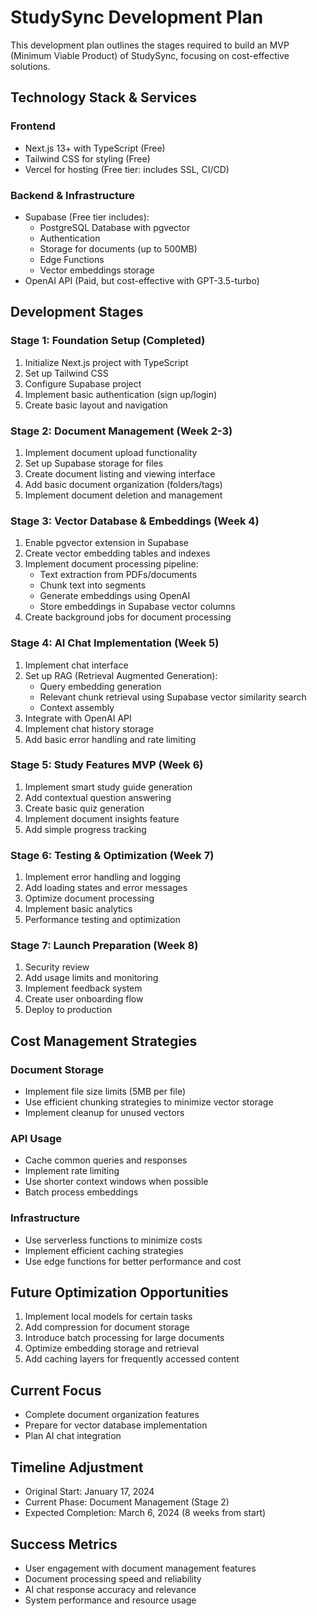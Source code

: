 # StudySync Development Plan

This development plan outlines the stages required to build an MVP (Minimum Viable Product) of StudySync, focusing on cost-effective solutions.

## Technology Stack & Services

### Frontend 
- Next.js 13+ with TypeScript (Free)
- Tailwind CSS for styling (Free)
- Vercel for hosting (Free tier: includes SSL, CI/CD)

### Backend & Infrastructure 
- Supabase (Free tier includes):
  - PostgreSQL Database with pgvector
  - Authentication 
  - Storage for documents (up to 500MB) 
  - Edge Functions
  - Vector embeddings storage
- OpenAI API (Paid, but cost-effective with GPT-3.5-turbo)

## Development Stages

### Stage 1: Foundation Setup  (Completed)
1.  Initialize Next.js project with TypeScript
2.  Set up Tailwind CSS
3.  Configure Supabase project
4.  Implement basic authentication (sign up/login)
5.  Create basic layout and navigation

### Stage 2: Document Management  (Week 2-3)
1.  Implement document upload functionality
2.  Set up Supabase storage for files
3.  Create document listing and viewing interface
4.  Add basic document organization (folders/tags)
5.  Implement document deletion and management

### Stage 3: Vector Database & Embeddings (Week 4)
1. Enable pgvector extension in Supabase
2. Create vector embedding tables and indexes
3. Implement document processing pipeline:
   - Text extraction from PDFs/documents
   - Chunk text into segments
   - Generate embeddings using OpenAI
   - Store embeddings in Supabase vector columns
4. Create background jobs for document processing

### Stage 4: AI Chat Implementation (Week 5)
1. Implement chat interface
2. Set up RAG (Retrieval Augmented Generation):
   - Query embedding generation
   - Relevant chunk retrieval using Supabase vector similarity search
   - Context assembly
3. Integrate with OpenAI API
4. Implement chat history storage
5. Add basic error handling and rate limiting

### Stage 5: Study Features MVP (Week 6)
1. Implement smart study guide generation
2. Add contextual question answering
3. Create basic quiz generation
4. Implement document insights feature
5. Add simple progress tracking

### Stage 6: Testing & Optimization (Week 7)
1. Implement error handling and logging
2. Add loading states and error messages
3. Optimize document processing
4. Implement basic analytics
5. Performance testing and optimization

### Stage 7: Launch Preparation (Week 8)
1. Security review
2. Add usage limits and monitoring
3. Implement feedback system
4. Create user onboarding flow
5. Deploy to production

## Cost Management Strategies

### Document Storage 
-  Implement file size limits (5MB per file)
-  Use efficient chunking strategies to minimize vector storage
-  Implement cleanup for unused vectors

### API Usage
- Cache common queries and responses
- Implement rate limiting
- Use shorter context windows when possible
- Batch process embeddings

### Infrastructure
- Use serverless functions to minimize costs
- Implement efficient caching strategies
- Use edge functions for better performance and cost

## Future Optimization Opportunities
1. Implement local models for certain tasks
2. Add compression for document storage
3. Introduce batch processing for large documents
4. Optimize embedding storage and retrieval
5. Add caching layers for frequently accessed content

## Current Focus
- Complete document organization features
- Prepare for vector database implementation
- Plan AI chat integration

## Timeline Adjustment
- Original Start: January 17, 2024
- Current Phase: Document Management (Stage 2)
- Expected Completion: March 6, 2024 (8 weeks from start)

## Success Metrics
- User engagement with document management features
- Document processing speed and reliability
- AI chat response accuracy and relevance
- System performance and resource usage
